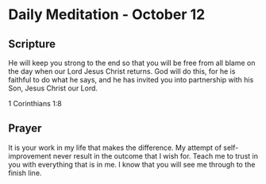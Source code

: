 # Daily Meditation - October 12

## Scripture

He will keep you strong to the end so that you will be free from all blame on the day when our Lord
Jesus Christ returns.  God will do this, for he is faithful to do what he says, and he has invited
you into partnership with his Son, Jesus Christ our Lord.

1 Corinthians 1:8

## Prayer

It is your work in my life that makes the difference.  My attempt of self-improvement never result
in the outcome that I wish for.  Teach me to trust in you with everything that is in me.  I know
that you will see me through to the finish line.

